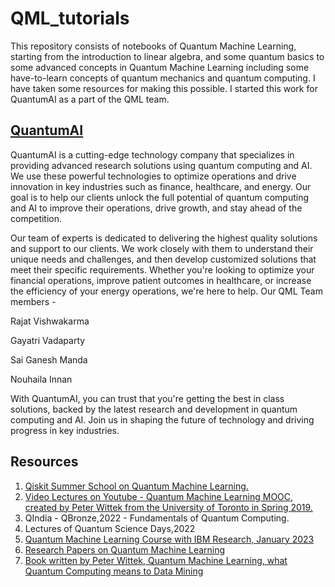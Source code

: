 # QML_tutorials
This repository consists of notebooks of Quantum Machine Learning, starting from the introduction to linear algebra, and some quantum basics to some advanced concepts in Quantum Machine Learning including some have-to-learn concepts of quantum mechanics and quantum computing.
I have taken some resources for making this possible. I started this work for QuantumAI as a part of the QML team.
## [QuantumAI](https://www.linkedin.com/company/quantumopenai/)
QuantumAI is a cutting-edge technology company that specializes in providing advanced research solutions using quantum computing and AI. We use these powerful technologies to optimize operations and drive innovation in key industries such as finance, healthcare, and energy. Our goal is to help our clients unlock the full potential of quantum computing and AI to improve their operations, drive growth, and stay ahead of the competition.

Our team of experts is dedicated to delivering the highest quality solutions and support to our clients. We work closely with them to understand their unique needs and challenges, and then develop customized solutions that meet their specific requirements. Whether you're looking to optimize your financial operations, improve patient outcomes in healthcare, or increase the efficiency of your energy operations, we're here to help.
Our QML Team members -

Rajat Vishwakarma 

Gayatri Vadaparty

Sai Ganesh Manda 

Nouhaila Innan

With QuantumAI, you can trust that you're getting the best in class solutions, backed by the latest research and development in quantum computing and AI. Join us in shaping the future of technology and driving progress in key industries.
## Resources
1. [ Qiskit Summer School on Quantum Machine Learning. ](https://qiskit.org/learn/summer-school/quantum-computing-and-quantum-learning-2021/)
2. [ Video Lectures on Youtube - Quantum Machine Learning MOOC, created by Peter Wittek from the University of Toronto in Spring 2019. ](https://www.youtube.com/playlist?list=PLmRxgFnCIhaMgvot-Xuym_hn69lmzIokg) 
3. QIndia - QBronze,2022 - Fundamentals of Quantum Computing.
4. Lectures of Quantum Science Days,2022 
5. [Quantum Machine Learning Course with IBM Research, January 2023](https://open.hpi.de/courses/qc-machineLearning2023)
6. [Research Papers on Quantum Machine Learning](https://paperswithcode.com/task/quantum-machine-learning)
7. [Book written by Peter Wittek, Quantum Machine Learning, what Quantum Computing means to Data Mining](https://www.amazon.in/Quantum-Machine-Learning-Computing-Mining/dp/0128100400)

  
